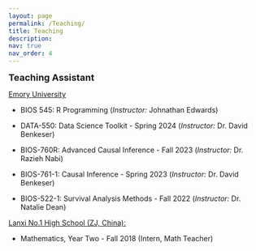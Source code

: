 ```yaml
---
layout: page
permalink: /Teaching/
title: Teaching
description:
nav: true
nav_order: 4
---
```

<b><font size="4">Teaching Assistant</font></b>

<u>Emory University</u>

- BIOS 545: R Programming (*Instructor:* Johnathan Edwards)

- DATA-550: Data Science Toolkit - Spring 2024 (*Instructor:* Dr. David Benkeser)

- BIOS-760R: Advanced Causal Inference - Fall 2023 (*Instructor:* Dr. Razieh Nabi)
- BIOS-761-1: Causal Inference - Spring 2023 (*Instructor:* Dr. David Benkeser)
- BIOS-522-1: Survival Analysis Methods - Fall 2022 (*Instructor:* Dr. Natalie Dean)



<u>Lanxi No.1 High School (ZJ, China):</u>

- Mathematics, Year Two - Fall 2018 (Intern, Math Teacher)
